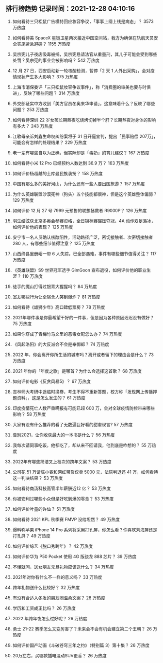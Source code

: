 
## 排行榜趋势 记录时间：2021-12-28 04:10:16
  
  1. 如何看待三只松鼠广告模特回应妆容争议，「事事上纲上线是病态」？ 3573 万热度
    
  2. 如何看待美 SpaceX 星链卫星两次接近中国空间站，我方为确保在轨航天员安全实施紧急避碰？ 1155 万热度
    
  3. 吴宗宪儿子夜店吸毒被捕，吴宗宪恳请法官从重量刑，其儿子可能会受到哪些处罚？吴宗宪的事业会被影响吗？ 542 万热度
    
  4. 12 月 27 日，西安启动新一轮核酸检测，暂停「2 天 1 人外出采购」，会对疫情现状产生多大影响？ 375 万热度
    
  5. 上海市消保委评「三只松鼠妆容争议事件」，称「消费圈的审美也要与时俱进」，反映了哪些问题？ 314 万热度
    
  6. 外交部证实中方收到「美方官员冬奥来华申请」，这意味着什么？反映了哪些问题？ 253 万热度
    
  7. 如何看待深圳 22 岁女孩长期熬夜吃烧烤切掉半个肝？长期熬夜对身体的影响有多大？ 243 万热度
    
  8. 江歌母亲诉刘鑫生命权纠纷案将于 31 日开庭宣判，提出「民事赔偿 207万」，可能会有怎样的处理结果？ 229 万热度
    
  9. 老一辈有哪些自以为正确，但实际却是「毒奶」的育儿建议？ 167 万热度
    
  10. 如何看待小米 12 Pro 已经预约人数达到 36.9 万？ 163 万热度
    
  11. 如何评价杨超越的土库曼民族装扮？ 158 万热度
    
  12. 中国有那么多的美好河山，为什么还有一些人要出国旅游？ 157 万热度
    
  13. 为什么英雄联盟沙漠死神（狗头）五个技能都很神，但是这个英雄整体偏弱？ 129 万热度
    
  14. 如何评价 12 月 27 号 7999 元预售的联想拯救者 R9000P？ 126 万热度
    
  15. 羽生结弦获北京冬奥会参赛资格，全日锦标赛碾压夺冠，4A 动作双足落冰，如何评价他的表现？ 125 万热度
    
  16. 安宁市一名人员确认核酸阳性，活动路径广泛，密切接触者、次密切接触者 280 人，有哪些细节值得注意？ 125 万热度
    
  17. 山西绛县里册峪一带 6 人失踪，已全部遇难，事件有哪些细节值得关注？ 117 万热度
    
  18. 《英雄联盟》S9 世界冠军选手 GimGoon 宣布退役，如何评价他的职业生涯？ 110 万热度
    
  19. 徒手的魔山打得过银背大猩猩吗？ 84 万热度
    
  20. 室友哪些行为让全宿舍人笑到爆炸？ 81 万热度
    
  21. 如何看待《雄狮少年》高口碑低票房？ 78 万热度
    
  22. 2021年哪件事是你最希望干好的一件事，但是因为各种原因迟迟没有做好？ 75 万热度
    
  23. 如果你穿成了青梅竹马文里的恶毒女配怎么办？ 74 万热度
    
  24. 《风起洛阳》的大反派会不会是奉御郎？ 74 万热度
    
  25. 2022 年，你会离开你所生活的城市吗？离开或者留下的理由会是什么？ 73 万热度
    
  26. 2021 年你的「年度之歌」是哪首？为什么会选择这首歌？ 68 万热度
    
  27. 如何评价电影《反贪风暴5》？ 67 万热度
    
  28. 吉林师大考研中途临时换卷，考生不得不重新答题，校方称「发现网上传播押题资料」，这是怎么发生的？ 61 万热度
    
  29. 印度疫情死亡人数严重瞒报有可能已超  600 万，会对全球疫情防控带来哪些影响？ 58 万热度
    
  30. 大家有没有什么推荐的看了无数遍巨好看的甜虐现言? 57 万热度
    
  31. 告别2021，让你收获最大的一本书是什么？ 56 万热度
    
  32. 我每次请同事吃饭，他都吃了，却从来不回请我，他到底是咋想的？ 55 万热度
    
  33. 2022年有哪些简洁又上档次的跨年文案？ 53 万热度
    
  34. 公司花 51 万请陈小春和网红带货仅卖 5000 元，法院判退还 41 万，如何看待这一判决结果？ 53 万热度
    
  35. 如何看待商汤科技高管半年薪酬近12 亿？ 53 万热度
    
  36. 你被安利过哪些小众但是好吃到爆的零食？ 53 万热度
    
  37. 如何评价叶童的许仙？ 51 万热度
    
  38. 如何看待 2021 KPL 秋季赛 FMVP 没给坦然？ 49 万热度
    
  39. 爆料称苹果 iPhone 14 Pro 系列将采用打孔屏，你怎么看？你喜欢刘海屏还是打孔屏？ 49 万热度
    
  40. 如何评价综艺《脱口秀跨年》？ 42 万热度
    
  41. 如何评价华为 P50 Pocket 使用 4G 版骁龙 888 芯片？ 39 万热度
    
  42. 不懂就问，送女朋友元旦礼物应该送什么？ 34 万热度
    
  43. 2021年对你有什么不一样的意义吗？ 33 万热度
    
  44. 跨年礼物送什么比较好？ 32 万热度
    
  45. 有没有合适入冬发的朋友圈温柔文案？ 28 万热度
    
  46. 学历和工资成正比吗？ 26 万热度
    
  47. 2022 年跨年夜怎么过好呢？ 26 万热度
    
  48. 勇士 21-22 赛季怎么又变厉害了？未来会不会有机会建立第二个王朝？ 26 万热度
    
  49. 如何评价国产动画《斗破苍穹三年之约》（特别篇 3）第十集？ 26 万热度
    
  50. 20万左右，买哪款插电混动SUV更香？ 26 万热度
    